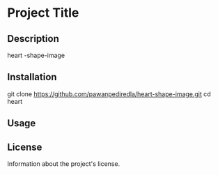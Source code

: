 # Project Title

## Description
heart -shape-image 
## Installation
git clone https://github.com/pawanpediredla/heart-shape-image.git
cd heart

## Usage

## License
Information about the project's license.
